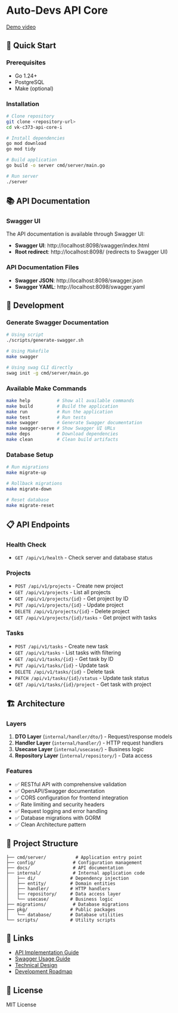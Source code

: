 # Auto-Devs API Core

[Demo video](https://youtu.be/meg2uBtbJ0A)

## 🚀 Quick Start

### Prerequisites

- Go 1.24+
- PostgreSQL
- Make (optional)

### Installation

```bash
# Clone repository
git clone <repository-url>
cd vk-c373-api-core-i

# Install dependencies
go mod download
go mod tidy

# Build application
go build -o server cmd/server/main.go

# Run server
./server
```

## 📚 API Documentation

### Swagger UI

The API documentation is available through Swagger UI:

- **Swagger UI**: http://localhost:8098/swagger/index.html
- **Root redirect**: http://localhost:8098/ (redirects to Swagger UI)

### API Documentation Files

- **Swagger JSON**: http://localhost:8098/swagger.json
- **Swagger YAML**: http://localhost:8098/swagger.yaml

## 🔧 Development

### Generate Swagger Documentation

```bash
# Using script
./scripts/generate-swagger.sh

# Using Makefile
make swagger

# Using swag CLI directly
swag init -g cmd/server/main.go
```

### Available Make Commands

```bash
make help          # Show all available commands
make build         # Build the application
make run           # Run the application
make test          # Run tests
make swagger       # Generate Swagger documentation
make swagger-serve # Show Swagger UI URLs
make deps          # Download dependencies
make clean         # Clean build artifacts
```

### Database Setup

```bash
# Run migrations
make migrate-up

# Rollback migrations
make migrate-down

# Reset database
make migrate-reset
```

## 📋 API Endpoints

### Health Check

- `GET /api/v1/health` - Check server and database status

### Projects

- `POST /api/v1/projects` - Create new project
- `GET /api/v1/projects` - List all projects
- `GET /api/v1/projects/{id}` - Get project by ID
- `PUT /api/v1/projects/{id}` - Update project
- `DELETE /api/v1/projects/{id}` - Delete project
- `GET /api/v1/projects/{id}/tasks` - Get project with tasks

### Tasks

- `POST /api/v1/tasks` - Create new task
- `GET /api/v1/tasks` - List tasks with filtering
- `GET /api/v1/tasks/{id}` - Get task by ID
- `PUT /api/v1/tasks/{id}` - Update task
- `DELETE /api/v1/tasks/{id}` - Delete task
- `PATCH /api/v1/tasks/{id}/status` - Update task status
- `GET /api/v1/tasks/{id}/project` - Get task with project

## 🏗️ Architecture

### Layers

1. **DTO Layer** (`internal/handler/dto/`) - Request/response models
2. **Handler Layer** (`internal/handler/`) - HTTP request handlers
3. **Usecase Layer** (`internal/usecase/`) - Business logic
4. **Repository Layer** (`internal/repository/`) - Data access

### Features

- ✅ RESTful API with comprehensive validation
- ✅ OpenAPI/Swagger documentation
- ✅ CORS configuration for frontend integration
- ✅ Rate limiting and security headers
- ✅ Request logging and error handling
- ✅ Database migrations with GORM
- ✅ Clean Architecture pattern

## 📁 Project Structure

```
├── cmd/server/           # Application entry point
├── config/              # Configuration management
├── docs/                # API documentation
├── internal/            # Internal application code
│   ├── di/             # Dependency injection
│   ├── entity/         # Domain entities
│   ├── handler/        # HTTP handlers
│   ├── repository/     # Data access layer
│   └── usecase/        # Business logic
├── migrations/          # Database migrations
├── pkg/                # Public packages
│   └── database/       # Database utilities
└── scripts/            # Utility scripts
```

## 🔗 Links

- [API Implementation Guide](docs/api-implementation.md)
- [Swagger Usage Guide](docs/swagger-usage.md)
- [Technical Design](docs/technical-design.md)
- [Development Roadmap](docs/development-roadmap.md)

## 📄 License

MIT License
